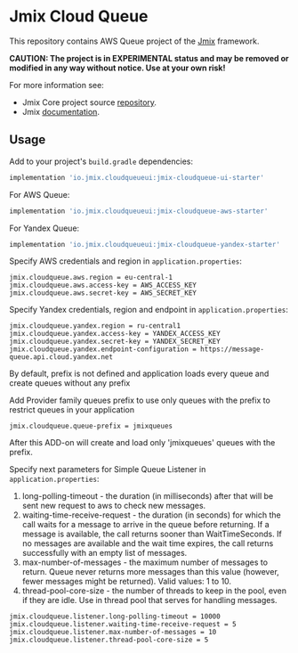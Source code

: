 # Jmix Cloud Queue

This repository contains AWS Queue project of the [Jmix](https://jmix.io) framework.

**CAUTION: The project is in EXPERIMENTAL status and may be removed or modified in any way without notice. Use at your own risk!**

For more information see:

* Jmix Core project source [repository](https://github.com/Haulmont/jmix-core).
* Jmix [documentation](https://docs.jmix.io).


## Usage

Add to your project's `build.gradle` dependencies:

```groovy
implementation 'io.jmix.cloudqueueui:jmix-cloudqueue-ui-starter'
```

For AWS Queue:
```groovy
implementation 'io.jmix.cloudqueueui:jmix-cloudqueue-aws-starter'
```

For Yandex Queue:
```groovy
implementation 'io.jmix.cloudqueueui:jmix-cloudqueue-yandex-starter'
```

Specify AWS credentials and region in `application.properties`:
```
jmix.cloudqueue.aws.region = eu-central-1
jmix.cloudqueue.aws.access-key = AWS_ACCESS_KEY
jmix.cloudqueue.aws.secret-key = AWS_SECRET_KEY
```

Specify Yandex credentials, region and endpoint in `application.properties`:
```
jmix.cloudqueue.yandex.region = ru-central1
jmix.cloudqueue.yandex.access-key = YANDEX_ACCESS_KEY
jmix.cloudqueue.yandex.secret-key = YANDEX_SECRET_KEY
jmix.cloudqueue.yandex.endpoint-configuration = https://message-queue.api.cloud.yandex.net
```

By default, prefix is not defined and application loads every queue and
create queues without any prefix

Add Provider family queues prefix to use only queues with the prefix to restrict queues in your application
```
jmix.cloudqueue.queue-prefix = jmixqueues
```

After this ADD-on will create and load only 'jmixqueues' queues with the prefix.


Specify next parameters for Simple Queue Listener in `application.properties`:
1. long-polling-timeout - the duration (in milliseconds) after that will be sent new request to aws to check new messages.
2. waiting-time-receive-request - the duration (in seconds) for which the call waits for a message to arrive in the queue before returning. If a message is available, the call returns sooner than WaitTimeSeconds. If no messages are available and the wait time expires, the call returns successfully with an empty list of messages.
3. max-number-of-messages - the maximum number of messages to return. Queue never returns more messages than this value (however, fewer messages might be returned). Valid values: 1 to 10.
4. thread-pool-core-size - the number of threads to keep in the pool, even if they are idle. Use in thread pool that serves for handling messages.

```
jmix.cloudqueue.listener.long-polling-timeout = 10000
jmix.cloudqueue.listener.waiting-time-receive-request = 5
jmix.cloudqueue.listener.max-number-of-messages = 10
jmix.cloudqueue.listener.thread-pool-core-size = 5
```